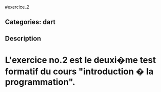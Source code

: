#exercice_2

## Categories: dart

## Description


L'exercice no.2 est le deuxi�me test formatif du cours "introduction � la programmation".
=======






